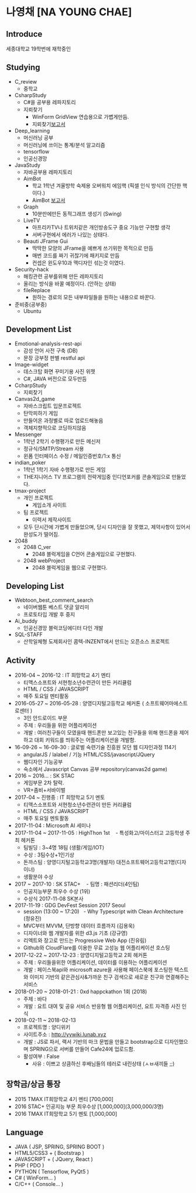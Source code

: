 # 나영채 [NA YOUNG CHAE]
## Introduce
세종대학교 19학번에 재학중인 

## Studying
- C_review
	- 중학교 
- CsharpStudy
	- C#을 공부용 레파지토리
	- 지뢰찾기
		- WinForm GridView 연습용으로 가볍게만듬.
		- 지뢰찾기[보고서](http://ra20617.dothome.co.kr/codePDF/PDF/%EC%A7%80%EB%A2%B0%EC%B0%BE%EA%B8%B0%20%EB%82%98%EC%98%81%EC%B1%84.pdf)
- Deep_learning
    - 머신러닝 공부
	- 머신러닝에 쓰이는 통계/분석 알고리즘 
	- tensorflow
    - 인공신경망
- JavaStudy
    - 자바공부용 레파지토리 
	- AimBot
		- 학교 1학년 겨울방학 숙제용 오버워치 에임핵 (픽셀 인식 방식의 간단한 핵이다.)
		- AimBot [보고서](http://ra20617.dothome.co.kr/codePDF/PDF/AimBot%20%EB%82%98%EC%98%81%EC%B1%84.pdf)
	- Graph
		- 10분만에만든 동적그래프 생성기 (Swing)
	- LiveTV
		- 아프리카TV나 트위치같은 개인방송도구 중요 기능만 구현할 생각
		- 서버구현에서 에러가 나있는 상태다.
	- Beauti JFrame Gui
		- 딱딱한 모양의 JFrame을 예쁘게 쓰기위한 목적으로 만듬
		- 매번 코드를 짜기 귀찮기에 패키지로 만듬
        - 컨셉은 윈도우10과 맥디자인 섞는것 이였다.
- Security-hack
	- 해킹관련 공부를위해 만든 레파지토리
    - 올리는 방식을 바꿀 예정이다. (안하는 상태)
	- fileReplace 
		- 원하는 경로의 모든 내부파일들을 원하는 내용으로 바꾼다.
- 준비중(공부중)
	- Ubuntu
## Development List
- Emotional-analysis-rest-api
	- 감성 언어 사전 구축 (DB)
	- 문장 긍부정 판별 restful api
- Image-widget
	- 데스크탑 화면 꾸미기용 사진 위젯
	- C#, JAVA 버전으로 모두만듬
- CcharpStudy
	- 지뢰찾기
- Canvas2d_game
	- 자바스크립트 입문프로젝트
    - 탄막피하기 게임
	- 만들어온 과정별로 따로 업로드해놓음
	- 객체지향적으로 코딩하지않음
- Messenger
	- 1학년 2학기 수행평가로 만든 메신저
	- 정규식/SMTP/Stream 사용
	- 윈폼 인터페이스 수정 / 메일인증번호/1:x 통신
- indian_poker
	- 1학년 1학기 자바 수행평가로 만든 게임
	- THE지니어스 TV 프로그램의 전략게임중 인디언포커를 콘솔게임으로 만들었다.
- tmax-project
	- 개인 프로젝트
		- 게임소개 사이트
	- 팀 프로젝트
		- 이력서 제작사이트
	- 모두 단시간에 가볍게 만들었으며, 당시 디자인을 잘 못했고, 제약사항이 있어서 완성도가 떨어짐.
- 2048
	- 2048 C_ver
		- 2048 블럭게임을 C언어 콘솔게임으로 구현했다.
	- 2048 webProject
		- 2048 블럭게임을 웹으로 구현했다.
## Developing List
- Webtoon_best_comment_search
	- 네이버웹툰 베스트 댓글 알리미
	- 프로토타입 개발 후 중지
- Ai_buddy
	- 인공신경망 블럭코딩에디터 다인 개발
- SQL-STAFF
    - 산학일체형 도제회사인 콤텍-INZENT에서 만드는 오픈소스 프로젝트
## Activity
- 2016-04 ~ 2016-12 : IT 희망학교 4기 멘티
    - 티맥스소프트와 서현청소년수련관이 만든 커리큘럼
	- HTML / CSS / JAVASCRIPT
    - 매주 토요일 멘티활동
- 2016-05-27 ~ 2016-05-28 : 양영디지털고등학교 헤커톤 ( 소프트웨어마에스트로센터 )
	- 3인 안드로이드 부문
	- 주제 : 우리들을 위한 어플리케이션
	- 개발 : 여러친구들이 모였을때 핸드폰만 보고있는 친구들을 위해 핸드폰을 제어하고 대회 키워드를 띄워주는 어플리케이션을 개발함.
- 16-09-26 ~ 16-09-30 : 글로벌 숙련기술 진흥원 모던 웹 디자인과정 114기
	- angularJS / lalabel / 기능 HTML/CSS/javascript/JQuery
    - 웹디자인 기능공부
	- 숙소에서 Javascript Canvas 공부 repository(canvas2d game)
- 2016 ~ 2016... : SK STAC
	- 게임부문 2차 탈락. 
	- VR+좀비+서바이벌
- 2017-04 ~ 진행중 : IT 희망학교 5기 멘토
	- 티맥스소프트와 서현청소년수련관이 만든 커리큘럼
	- HTML / CSS / JAVASCRIPT
    - 매주 토요일 멘토활동
- 2017-11-04 : Microsoft AI 세미나
- 2017-11-04 ~ 2017-11-05 : HighThon 1st
    - 특성화고/마이스터고 고등학생 주최 헤커톤
    - 팀빌딩 : 3~4명 18팀 (생활/게임/IOT)
    - 수상 : 3팀수상+1인기상
    - 돈까스팀 : 양영디지털고등학교3명(개발자) 대전소프트웨어고등학교1명(디자이너) 
    - 생활분야 수상
- 2017 ~ 2017-10 : SK STAC+
    - 팀명 : 패션리더(4인팀)
	- 인공지능부문 최우수 수상 (1위)
    - 수상식 2017-11-08 SK본사
- 2017-11-19 : GDG DevFest Session 2017 Seoul
    - session (13:00 ~ 17:20)
    	- Why Typescript with Clean Architecture (정유진)
	- MVC부터 MVVM, 단방향 데이터 흐름까지 (김용욱)
	- 디자이너와 웹 개발자를 위한 d3.js 기초 (강규영)
	- 리엑트와 장고로 만드는 Progressive Web App (진유림)
	- Github와 CloudFlare를 이용한 무료 고성능 웹 어플리케이션 호스팅
- 2017-12-22 ~ 2017-12-23 : 양영디지털고등학교 2회 헤커톤
	- 주제 : 우리들을위한 어플리케이션, 데이터를 이용하는 어플리케이션
	- 개발 : 페이스북api와 microsoft azure을 사용해 페이스북에 포스팅한 텍스트와 이미지 기반의 같은관심사&가까운 친구 검색으로 새로운 친구와 연결해주는 서비스
- 2018-01-20 ~ 2018-01-21 : 0xd happckathon 1회 (2018)
	- 주제 : 바다
	- 개발 : 요트 대여 및 공유 서비스 반응형 웹 어플리케이션, 요트 자격증 사진 인식
- 2018-02-11 ~ 2018-02-13
	- 프로젝트명 : 양디위키
	- 사이트주소 : http://yywiki.lunab.xyz
	- 개발 : JS로 파서, 랙서 기반의 마크 문법을 만들고 bootstrap으로 디자인했으며 SPRING으로 서버를 만들어 Cafe24에 업로드함.
	- 활성여부 : False
		- 사유 : 이쁘고 상큼하신 후배님들의 테러로 내린상태 (ㅅㅂ새끼들 ;;)
## 장학금/상금 통장
- 2015 TMAX IT희망학교 4기 멘티 \[700,000\]
- 2016 STAC+ 인공지능 부문 최우수상 \[1,000,000\](3,000,000/3명)
- 2016 TMAX IT희망학교 5기 멘토 \[1,000,000\]
## Language
- JAVA ( JSP, SPRING, SPRING BOOT )
- HTML5/CSS3 + ( Bootstrap )
- JAVASCRIPT + ( JQuery, React )
- PHP ( PDO )
- PYTHON ( Tensorflow, PyQt5 )
- C# ( WinForm... )
- C/C++ ( Console... )

